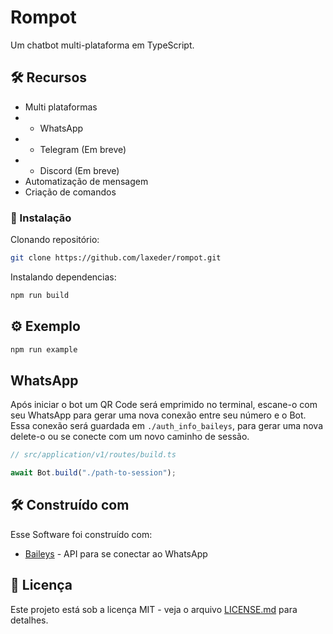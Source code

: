 # Rompot

Um chatbot multi-plataforma em TypeScript.

## 🛠 Recursos

- Multi plataformas
- - WhatsApp
- - Telegram (Em breve)
- - Discord (Em breve)
- Automatização de mensagem
- Criação de comandos

### 🔧 Instalação

Clonando repositório:

```sh
git clone https://github.com/laxeder/rompot.git
```

Instalando dependencias:

```sh
npm run build
```

## ⚙️ Exemplo

```sh
npm run example
```

## WhatsApp

Após iniciar o bot um QR Code será emprimido no terminal, escane-o com seu WhatsApp para gerar uma nova conexão entre seu número e o Bot. Essa conexão será guardada em `./auth_info_baileys`, para gerar uma nova delete-o ou se conecte com um novo caminho de sessão.

```ts
// src/application/v1/routes/build.ts

await Bot.build("./path-to-session");
```

## 🛠️ Construído com

Esse Software foi construído com:

- [Baileys](https://github.com/adiwajshing/Baileys) - API para se conectar ao WhatsApp

## 📄 Licença

Este projeto está sob a licença MIT - veja o arquivo [LICENSE.md](https://github.com/laxeder/multi-bot/LICENSE) para detalhes.
